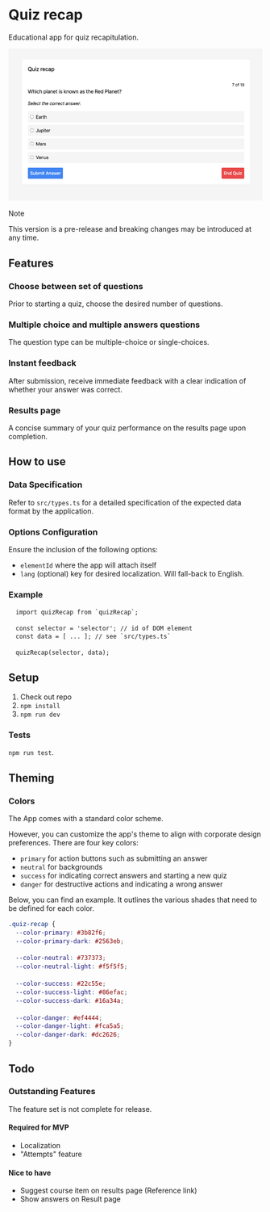 # Quiz recap

Educational app for quiz recapitulation.

![Screenshot showing the component](./docs/assets//quiz-recap.png)

> [!NOTE]
> This version is a pre-release and breaking changes may be introduced at any time.

## Features

### Choose between set of questions

Prior to starting a quiz, choose the desired number of questions.

### Multiple choice and multiple answers questions

The question type can be multiple-choice or single-choices.

### Instant feedback

After submission, receive immediate feedback with a clear indication of whether your answer was correct.

### Results page

A concise summary of your quiz performance on the results page upon completion.

## How to use

### Data Specification

Refer to `src/types.ts` for a detailed specification of the expected data format by the application.

### Options Configuration

Ensure the inclusion of the following options:

- `elementId` where the app will attach itself
- `lang` (optional) key for desired localization. Will fall-back to English.

### Example

```JS
  import quizRecap from `quizRecap`;

  const selector = 'selector'; // id of DOM element
  const data = [ ... ]; // see `src/types.ts`

  quizRecap(selector, data);
```

## Setup

1. Check out repo
2. `npm install`
3. `npm run dev`

### Tests

`npm run test`.

## Theming

### Colors

The App comes with a standard color scheme.

However, you can customize the app's theme to align with corporate design preferences. There are four key colors:

- `primary` for action buttons such as submitting an answer
- `neutral` for backgrounds
- `success` for indicating correct answers and starting a new quiz
- `danger` for destructive actions and indicating a wrong answer

Below, you can find an example.
It outlines the various shades that need to be defined for each color.

```css
.quiz-recap {
  --color-primary: #3b82f6;
  --color-primary-dark: #2563eb;

  --color-neutral: #737373;
  --color-neutral-light: #f5f5f5;

  --color-success: #22c55e;
  --color-success-light: #86efac;
  --color-success-dark: #16a34a;

  --color-danger: #ef4444;
  --color-danger-light: #fca5a5;
  --color-danger-dark: #dc2626;
}
```

## Todo

### Outstanding Features

The feature set is not complete for release.

#### Required for MVP

- Localization
- "Attempts" feature

#### Nice to have

- Suggest course item on results page (Reference link)
- Show answers on Result page
